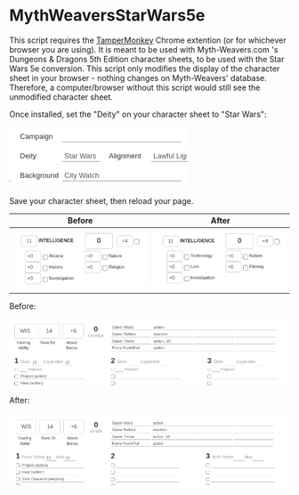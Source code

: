 # MythWeaversStarWars5e
This script requires the [TamperMonkey](https://chromewebstore.google.com/detail/tampermonkey/dhdgffkkebhmkfjojejmpbldmpobfkfo?hl=en&pli=1) Chrome extention (or for whichever browser you are using).
It is meant to be used with Myth-Weavers.com 's Dungeons & Dragons 5th Edition character sheets, to be used with the Star Wars 5e conversion. This script only modifies the display of the character
sheet in your browser - nothing changes on Myth-Weavers' database. Therefore, a computer/browser without this script would still see the unmodified character sheet.

Once installed, set the "Deity" on your character sheet to "Star Wars":

![Diety set to "Star Wars"](documentation/dietyStarWars.png)

Save your character sheet, then reload your page.

Before | After
--- | ---
![Skills before](documentation/SkillsBefore.png) | ![Skills after](documentation/SkillsAfter.png)

Before:

![Casting before](documentation/CastingBefore.png)

After:

![Casting after](documentation/CastingAfter.png)
